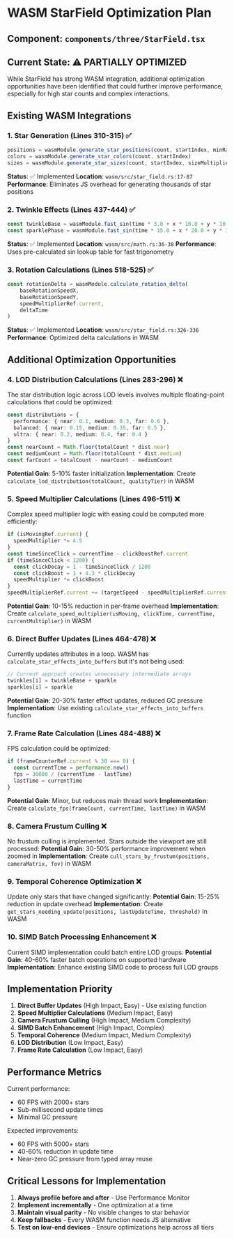 # WASM StarField Optimization Plan

## Component: `components/three/StarField.tsx`

## Current State: ⚠️ PARTIALLY OPTIMIZED

While StarField has strong WASM integration, additional optimization opportunities have been identified that could further improve performance, especially for high star counts and complex interactions.

## Existing WASM Integrations

### 1. Star Generation (Lines 310-315) ✅
```typescript
positions = wasmModule.generate_star_positions(count, startIndex, minRadius, maxRadius)
colors = wasmModule.generate_star_colors(count, startIndex)
sizes = wasmModule.generate_star_sizes(count, startIndex, sizeMultiplier)
```
**Status**: ✅ Implemented
**Location**: `wasm/src/star_field.rs:17-87`
**Performance**: Eliminates JS overhead for generating thousands of star positions

### 2. Twinkle Effects (Lines 437-444) ✅
```typescript
const twinkleBase = wasmModule.fast_sin(time * 3.0 + x * 10.0 + y * 10.0) * 0.3 + 0.7
const sparklePhase = wasmModule.fast_sin(time * 15.0 + x * 20.0 + y * 30.0)
```
**Status**: ✅ Implemented
**Location**: `wasm/src/math.rs:36-38`
**Performance**: Uses pre-calculated sin lookup table for fast trigonometry

### 3. Rotation Calculations (Lines 518-525) ✅
```typescript
const rotationDelta = wasmModule.calculate_rotation_delta(
    baseRotationSpeedX,
    baseRotationSpeedY,
    speedMultiplierRef.current,
    deltaTime
)
```
**Status**: ✅ Implemented
**Location**: `wasm/src/star_field.rs:326-336`
**Performance**: Optimized delta calculations in WASM

## Additional Optimization Opportunities

### 4. LOD Distribution Calculations (Lines 283-296) ❌
The star distribution logic across LOD levels involves multiple floating-point calculations that could be optimized:
```typescript
const distributions = {
  performance: { near: 0.1, medium: 0.3, far: 0.6 },
  balanced: { near: 0.15, medium: 0.35, far: 0.5 },
  ultra: { near: 0.2, medium: 0.4, far: 0.4 }
}
const nearCount = Math.floor(totalCount * dist.near)
const mediumCount = Math.floor(totalCount * dist.medium)
const farCount = totalCount - nearCount - mediumCount
```
**Potential Gain**: 5-10% faster initialization
**Implementation**: Create `calculate_lod_distribution(totalCount, qualityTier)` in WASM

### 5. Speed Multiplier Calculations (Lines 496-511) ❌
Complex speed multiplier logic with easing could be computed more efficiently:
```typescript
if (isMovingRef.current) {
  speedMultiplier *= 4.5
}
const timeSinceClick = currentTime - clickBoostRef.current
if (timeSinceClick < 1200) {
  const clickDecay = 1 - timeSinceClick / 1200
  const clickBoost = 1 + 4.3 * clickDecay
  speedMultiplier *= clickBoost
}
speedMultiplierRef.current += (targetSpeed - speedMultiplierRef.current) * 0.2
```
**Potential Gain**: 10-15% reduction in per-frame overhead
**Implementation**: Create `calculate_speed_multiplier(isMoving, clickTime, currentTime, currentMultiplier)` in WASM

### 6. Direct Buffer Updates (Lines 464-478) ❌
Currently updates attributes in a loop. WASM has `calculate_star_effects_into_buffers` but it's not being used:
```typescript
// Current approach creates unnecessary intermediate arrays
twinkles[i] = twinkleBase + sparkle
sparkles[i] = sparkle
```
**Potential Gain**: 20-30% faster effect updates, reduced GC pressure
**Implementation**: Use existing `calculate_star_effects_into_buffers` function

### 7. Frame Rate Calculation (Lines 484-488) ❌
FPS calculation could be optimized:
```typescript
if (frameCounterRef.current % 30 === 0) {
  const currentTime = performance.now()
  fps = 30000 / (currentTime - lastTime)
  lastTime = currentTime
}
```
**Potential Gain**: Minor, but reduces main thread work
**Implementation**: Create `calculate_fps(frameCount, currentTime, lastTime)` in WASM

### 8. Camera Frustum Culling ❌
No frustum culling is implemented. Stars outside the viewport are still processed:
**Potential Gain**: 30-50% performance improvement when zoomed in
**Implementation**: Create `cull_stars_by_frustum(positions, cameraMatrix, fov)` in WASM

### 9. Temporal Coherence Optimization ❌
Update only stars that have changed significantly:
**Potential Gain**: 15-25% reduction in update overhead
**Implementation**: Create `get_stars_needing_update(positions, lastUpdateTime, threshold)` in WASM

### 10. SIMD Batch Processing Enhancement ❌
Current SIMD implementation could batch entire LOD groups:
**Potential Gain**: 40-60% faster batch operations on supported hardware
**Implementation**: Enhance existing SIMD code to process full LOD groups

## Implementation Priority

1. **Direct Buffer Updates** (High Impact, Easy) - Use existing function
2. **Speed Multiplier Calculations** (Medium Impact, Easy)
3. **Camera Frustum Culling** (High Impact, Medium Complexity)
4. **SIMD Batch Enhancement** (High Impact, Complex)
5. **Temporal Coherence** (Medium Impact, Medium Complexity)
6. **LOD Distribution** (Low Impact, Easy)
7. **Frame Rate Calculation** (Low Impact, Easy)

## Performance Metrics

Current performance:
- 60 FPS with 2000+ stars
- Sub-millisecond update times
- Minimal GC pressure

Expected improvements:
- 60 FPS with 5000+ stars
- 40-60% reduction in update time
- Near-zero GC pressure from typed array reuse

## Critical Lessons for Implementation

1. **Always profile before and after** - Use Performance Monitor
2. **Implement incrementally** - One optimization at a time
3. **Maintain visual parity** - No visible changes to star behavior
4. **Keep fallbacks** - Every WASM function needs JS alternative
5. **Test on low-end devices** - Ensure optimizations help across all tiers